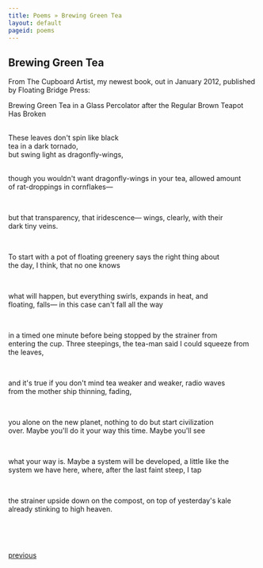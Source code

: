 ```yaml
---
title: Poems » Brewing Green Tea
layout: default
pageid: poems
---
```


## Brewing Green Tea

From The Cupboard Artist, my newest book, out in January 2012, published by Floating Bridge Press:


Brewing Green Tea in a Glass Percolator after the Regular Brown Teapot Has Broken


<div style="white-space: pre;">
These leaves don't spin like black
tea in a dark tornado,
but swing light as dragonfly-wings,

though you wouldn't want dragonfly-wings
in your tea, allowed amount
of rat-droppings in cornflakes—

but that transparency, that iridescence—
wings, clearly,
with their dark tiny veins.

To start with a pot of floating greenery
says the right thing
about the day, I think, that no one knows

what will happen, but everything swirls,
expands in heat, and floating, falls—
in this case can't fall all the way

in a timed one minute before being stopped
by the strainer from entering the cup. Three steepings,
the tea-man said I could squeeze from the leaves,

and it's true if you don't mind tea weaker and weaker,
radio waves from the mother ship
thinning, fading,

you alone on the new planet, nothing
to do but start civilization over. Maybe you'll do it
your way this time. Maybe you'll see

what your way is. Maybe a system
will be developed, a little like the system we have here,
where, after the last faint steep, I tap

the strainer upside down on the compost,
on top of yesterday's kale already
stinking to high heaven.
</div>

&nbsp;

<div class="clear"></div>
<div class="pagination left"><a href="books.html">previous</a></div>
<div class="pagination right"></div>
<div class="clear"></div>
